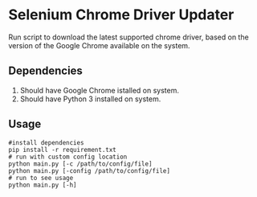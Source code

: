 # Selenium Chrome Driver Updater
Run script to download the latest supported chrome driver, based on the version of the Google Chrome available on the system.

## Dependencies
1. Should have Google Chrome istalled on system.
2. Should have Python 3 installed on system.
## Usage
```shell
#install dependencies
pip install -r requirement.txt
# run with custom config location
python main.py [-c /path/to/config/file]
python main.py [-config /path/to/config/file]
# run to see usage
python main.py [-h]
